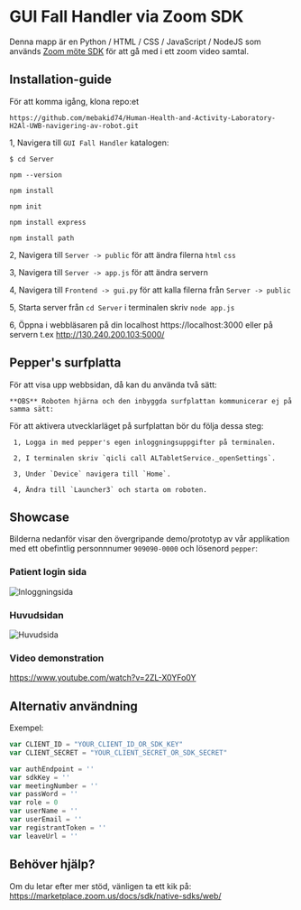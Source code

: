 # GUI Fall Handler via Zoom SDK

Denna mapp är en Python / HTML / CSS / JavaScript / NodeJS som används [Zoom möte SDK](https://marketplace.zoom.us/docs/sdk/native-sdks/web)
för att gå med i ett zoom video samtal.

## Installation-guide

För att komma igång, klona repo:et 

`https://github.com/mebakid74/Human-Health-and-Activity-Laboratory-H2Al-UWB-navigering-av-robot.git`

1, Navigera till `GUI Fall Handler` katalogen:

`$ cd Server`

 `npm --version`

 `npm install`

 `npm init`

 `npm install express`

 `npm install path`

2, Navigera till `Server -> public` för att ändra filerna `html` `css`

3, Navigera till `Server -> app.js` för att ändra servern 

4, Navigera till `Frontend -> gui.py` för att kalla filerna från `Server -> public`

5, Starta server från `cd Server` i terminalen skriv `node app.js`

6, Öppna i webbläsaren på din localhost https://localhost:3000 eller på servern t.ex http://130.240.200.103:5000/

## Pepper's surfplatta

För att visa upp webbsidan, då kan du använda två sätt:

    **OBS** Roboten hjärna och den inbyggda surfplattan kommunicerar ej på samma sätt:

För att aktivera utvecklarläget på surfplattan bör du följa dessa steg:

     1, Logga in med pepper's egen inloggningsuppgifter på terminalen.

     2, I terminalen skriv `qicli call ALTabletService._openSettings`.

     3, Under `Device` navigera till `Home`. 

     4, Ändra till `Launcher3` och starta om roboten.


## Showcase

Bilderna nedanför visar den övergripande demo/prototyp av vår applikation med ett obefintlig personnnumer `909090-0000` 
och lösenord `pepper`:

  ### Patient login sida
![Inloggningsida](https://user-images.githubusercontent.com/76616663/224494276-4b0d26f3-4db1-469e-92e0-ee29fe8d6d69.jpg)

  ### Huvudsidan
![Huvudsida](https://user-images.githubusercontent.com/76616663/224494324-559da4d3-59e0-4f75-8a5f-0e0e634ea61c.jpg)

  ### Video demonstration

https://www.youtube.com/watch?v=2ZL-X0YFo0Y


## Alternativ användning

Exempel:

   ```js
   var CLIENT_ID = "YOUR_CLIENT_ID_OR_SDK_KEY"
   var CLIENT_SECRET = "YOUR_CLIENT_SECRET_OR_SDK_SECRET"
   ```

   ```js
   var authEndpoint = ''
   var sdkKey = ''
   var meetingNumber = ''
   var passWord = ''
   var role = 0
   var userName = ''
   var userEmail = ''
   var registrantToken = ''
   var leaveUrl = ''
   ```

## Behöver hjälp?
Om du letar efter mer stöd, vänligen ta ett kik på: https://marketplace.zoom.us/docs/sdk/native-sdks/web/
